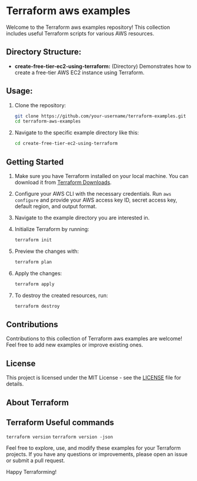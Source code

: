 # Terraform aws examples

Welcome to the Terraform aws examples repository! This collection includes useful Terraform scripts for various AWS resources.

## Directory Structure:

- **create-free-tier-ec2-using-terraform:** (Directory) Demonstrates how to create a free-tier AWS EC2 instance using Terraform.

## Usage:

1. Clone the repository:

    ```bash
    git clone https://github.com/your-username/terraform-examples.git
    cd terraform-aws-examples
    ```

2. Navigate to the specific example directory like this:

    ```bash
    cd create-free-tier-ec2-using-terraform
    ```

## Getting Started

1. Make sure you have Terraform installed on your local machine. You can download it from [Terraform Downloads](https://www.terraform.io/downloads.html).

2. Configure your AWS CLI with the necessary credentials. Run `aws configure` and provide your AWS access key ID, secret access key, default region, and output format.

3. Navigate to the example directory you are interested in.

4. Initialize Terraform by running:

   ```bash
   terraform init
   ```

5. Preview the changes with:

   ```bash
   terraform plan
   ```

6. Apply the changes:

   ```bash
   terraform apply
   ```

7. To destroy the created resources, run:

   ```bash
   terraform destroy
   ```

## Contributions

Contributions to this collection of Terraform aws examples are welcome! Feel free to add new examples or improve existing ones.

## License

This project is licensed under the MIT License - see the [LICENSE](LICENSE) file for details.

## About Terraform

## Terraform Useful commands
```terraform version```
```terraform version -json```


Feel free to explore, use, and modify these examples for your Terraform projects. If you have any questions or improvements, please open an issue or submit a pull request.

Happy Terraforming!
